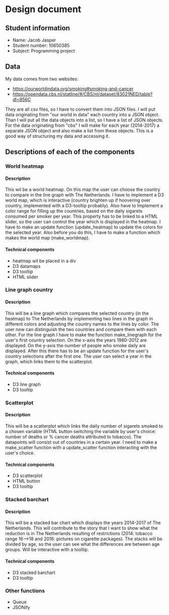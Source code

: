 # Design document

## Student information
- Name: Jacob Jasper
- Student number: 10650385
- Subject: Programming project


## Data
My data comes from two websites:
- https://ourworldindata.org/smoking#smoking-and-cancer
- https://opendata.cbs.nl/statline/#/CBS/nl/dataset/83021NED/table?dl=856C

They are all csv files, so I have to convert them into JSON files. I will put
data originating from "our world in data" each country into a JSON object.
Than I will put all the data objects into a list, so I have a list of JSON objects.
For the data originating from "cbs" I will make for each year (2014-2017) a
separate JSON object and also make a list from these objects. This is a good way
of structuring my data and accessing it.

## Descriptions of each of the components

### World heatmap
#### Description
This wil be a world heatmap. On this map the user can choose the country to
compare in the line graph with The Netherlands. I have to implement a D3 world map,
which is interactive (country brighten up if hoovering over country, implemented
with a D3-tooltip probably). Also have to Implement a color range for filling
up the countries, based on the daily sigarets consumed per smoker per year. This
property has to be linked to a HTML slider, so the user can control the year which
is displayed in the heatmap. I have to make an update function (update_heatmap)
to update the colors for the selected year. Also before you do this, I have to
make a function which makes the world map (make_worldmap).

#### Technical components
- heatmap wil be placed in a div
- D3 datamaps
- D3 tooltip
- HTML slider


### Line graph country
#### Description
This will be a line graph which compares the selected country (in the heatmap)
to The Netherlands by implementing two lines in the graph in different colors
and adjusting the country names to the lines by color. The user now can
distinguish the two countries and compare them with each other. For the line
graph I have to make the function make_linegraph for the user's first country
selection. On the x-axis the years 1980-2012 are displayed. On the y-axis the
number of people who smoke daily are displayed.
After this there has to be an update function for the user's
country selections after the first one. The user can select a year in the graph,
which links them to the scatterplot.

#### Technical components
- D3 line graph
- D3 tooltip


### Scatterplot
#### Description
This will be a scatterplot which links the daily number of sigarets smoked to a
chosen variable (HTML button switching the variable by user's choice: number of
deaths or % cancer deaths attributed to tobacco). The datapoints will consist out
of countries in a certain year. I need to make a make_scatter function with a
update_scatter function interacting with the user's choice.

#### Technical components
- D3 scatterplot
- HTML button
- D3 tooltip


### Stacked barchart
#### Description
This will be a stacked bar chart which displays the years 2014-2017 of The
Netherlands. This will contribute to the story that I want to show what the
reduction is in The Netherlands resulting of restrictions (2014: tobacco range
16-->18 and 2016: pictures on cigarette packages). The stacks will be divided by
age, so the user can see what the differences are between age groups. Will be
interactive with a tooltip.

#### Technical components
- D3 stacked barchart
- D3 tooltip


### Other functions
- Queue
- JSONify
